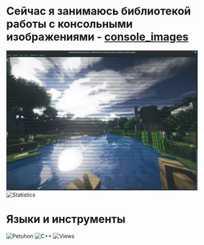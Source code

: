 # Сейчас я занимаюсь библиотекой работы с консольными изображениями - <a href=https://github.com/LedinecMing/console_images>console_images</a>  
![Example](https://raw.githubusercontent.com/LedinecMing/console_images/main/examples/full_rgb.png)  
![Statistics](https://github-readme-stats.vercel.app/api?username=LedinecMing&show_icons=true&theme=tokyonight&custom_title=Статистика&count_private=true&locale=ru)  
# Языки и инструменты
![Petuhon](https://img.shields.io/badge/Lang-Python-blueviolet?style=for-the-badge&logo=python) ![C++](https://img.shields.io/badge/Lang-Cpp-blueviolet?style=for-the-badge&logo=cpp) 
![Views](https://komarev.com/ghpvc/?username=LedinecMing)

